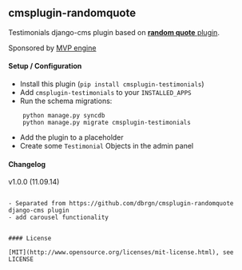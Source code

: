## cmsplugin-randomquote

Testimonials django-cms plugin based on [**random quote** plugin](https://github.com/dbrgn/cmsplugin-randomquote).

Sponsored by [MVP engine](http://mvpngn.com)

#### Setup / Configuration

- Install this plugin (``pip install cmsplugin-testimonials``)
- Add ``cmsplugin-testimonials`` to your ``INSTALLED_APPS``
- Run the schema migrations:
  
```
    python manage.py syncdb
    python manage.py migrate cmsplugin-testimonials
```

- Add the plugin to a placeholder
- Create some ``Testimonial`` Objects in the admin panel

#### Changelog

v1.0.0 (11.09.14)
~~~~~~~~~~~~~~~~~

- Separated from https://github.com/dbrgn/cmsplugin-randomquote django-cms plugin
- add carousel functionality


#### License

[MIT](http://www.opensource.org/licenses/mit-license.html), see LICENSE
